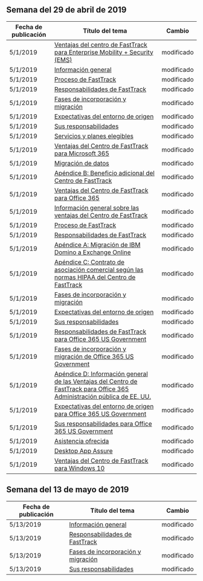<!-- This file is generated automatically each week. Changes made to this file will be overwritten.-->




## <a name="week-of-april-29-2019"></a>Semana del 29 de abril de 2019


| Fecha de publicación |Título del tema | Cambio |
|------|------------|--------|
| 5/1/2019 | [Ventajas del centro de FastTrack para Enterprise Mobility + Security (EMS)](/FastTrack/ems-fasttrack-benefit-for-ems) | modificado |
| 5/1/2019 | [Información general](/FastTrack/ems-fasttrack-benefit-overview) | modificado |
| 5/1/2019 | [Proceso de FastTrack](/FastTrack/ems-fasttrack-process) | modificado |
| 5/1/2019 | [Responsabilidades de FastTrack](/FastTrack/ems-fasttrack-responsibilities) | modificado |
| 5/1/2019 | [Fases de incorporación y migración](/FastTrack/ems-onboarding-phases) | modificado |
| 5/1/2019 | [Expectativas del entorno de origen](/FastTrack/ems-source-environment-expectations) | modificado |
| 5/1/2019 | [Sus responsabilidades](/FastTrack/ems-your-responsibilities) | modificado |
| 5/1/2019 | [Servicios y planes elegibles](/FastTrack/m365-eligible-services-and-plans) | modificado |
| 5/1/2019 | [Ventajas del Centro de FastTrack para Microsoft 365](/FastTrack/m365-fasttrack-benefit-overview) | modificado |
| 5/1/2019 | [Migración de datos](/FastTrack/o365-data-migration) | modificado |
| 5/1/2019 | [Apéndice B: Beneficio adicional del Centro de FastTrack](/FastTrack/o365-fasttrack-additional-benefits) | modificado |
| 5/1/2019 | [Ventajas del Centro de FastTrack para Office 365](/FastTrack/o365-fasttrack-benefit-for-office-365) | modificado |
| 5/1/2019 | [Información general sobre las ventajas del Centro de FastTrack](/FastTrack/o365-fasttrack-benefit-overview) | modificado |
| 5/1/2019 | [Proceso de FastTrack](/FastTrack/o365-fasttrack-process) | modificado |
| 5/1/2019 | [Responsabilidades de FastTrack](/FastTrack/o365-fasttrack-responsibilities) | modificado |
| 5/1/2019 | [Apéndice A: Migración de IBM Domino a Exchange Online](/FastTrack/o365-from-ibm-domino-to-exchange-online) | modificado |
| 5/1/2019 | [Apéndice C: Contrato de asociación comercial según las normas HIPAA del Centro de FastTrack](/FastTrack/o365-hipaa-business-associate-agreement) | modificado |
| 5/1/2019 | [Fases de incorporación y migración](/FastTrack/o365-onboarding-and-migration) | modificado |
| 5/1/2019 | [Expectativas del entorno de origen](/FastTrack/o365-source-environment-expectations) | modificado |
| 5/1/2019 | [Sus responsabilidades](/FastTrack/o365-your-responsibilities) | modificado |
| 5/1/2019 | [Responsabilidades de FastTrack para Office 365 US Government](/FastTrack/us-gov-appendix-fasttrack-responsibilities) | modificado |
| 5/1/2019 | [Fases de incorporación y migración de Office 365 US Government](/FastTrack/us-gov-appendix-onboarding-and-migration) | modificado |
| 5/1/2019 | [Apéndice D: Información general de las Ventajas del Centro de FastTrack para Office 365 Administración pública de EE. UU.](/FastTrack/us-gov-appendix-overview) | modificado |
| 5/1/2019 | [Expectativas del entorno de origen para Office 365 US Government](/FastTrack/us-gov-appendix-source-environment-expectations) | modificado |
| 5/1/2019 | [Sus responsabilidades para Office 365 US Government](/FastTrack/us-gov-appendix-your-responsibilities) | modificado |
| 5/1/2019 | [Asistencia ofrecida](/FastTrack/win-10-daa-assistance-offered) | modificado |
| 5/1/2019 | [Desktop App Assure](/FastTrack/win-10-desktop-app-assure) | modificado |
| 5/1/2019 | [Ventajas del Centro de FastTrack para Windows 10](/FastTrack/win-10-fasttrack-benefit-for-windows-10) | modificado |


## <a name="week-of-may-13-2019"></a>Semana del 13 de mayo de 2019


| Fecha de publicación |Título del tema | Cambio |
|------|------------|--------|
| 5/13/2019 | [Información general](/FastTrack/ems-fasttrack-benefit-overview) | modificado |
| 5/13/2019 | [Responsabilidades de FastTrack](/FastTrack/ems-fasttrack-responsibilities) | modificado |
| 5/13/2019 | [Fases de incorporación y migración](/FastTrack/ems-onboarding-phases) | modificado |
| 5/13/2019 | [Sus responsabilidades](/FastTrack/ems-your-responsibilities) | modificado |
